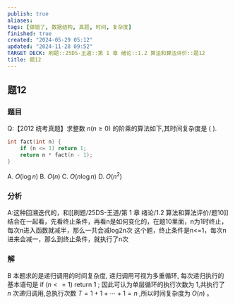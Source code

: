 ```yaml
---
publish: true
aliases: 
tags: [做错了, 数据结构, 真题, 时间, 复杂度]
finished: true
created: "2024-05-29 05:12"
updated: "2024-11-28 09:52"
TARGET DECK: 刷题::25DS-王道::第 1 章 绪论::1.2 算法和算法评价::题12
title: 题12
---
```

## 题12
### 题目
Q:【2012 统考真题】求整数 $n( {n \geq  0})$ 的阶乘的算法如下,其时间复杂度是 ( ).
```c
int fact(int n) {
    if (n <= 1) return 1;
    return n * fact(n - 1);
}
```
A. $O(\log n)$
B. $O(n)$
C. $O(n\log n)$
D. $O(n^2)$
### 分析
A:这种回溯迭代的，和[[刷题/25DS-王道/第 1 章 绪论/1.2 算法和算法评价/题10]]结合在一起看，先看终止条件，再看n是如何变化的，在题10里面，n为1时终止，每次n进入函数就减半，那么一共会减log2n次
这个题，终止条件是n<=1，每次n进来会减一，那么到终止条件，就执行了n次
### 解
B
本题求的是递归调用的时间复杂度, 递归调用可视为多重循环, 每次递归执行的基本语句是 if $( {n <  = 1})$ return $1$ ;
因此可认为单层循环的执行次数为 1,共执行了 $n$ 次递归调用,总执行次数 $T = 1 + 1 + \cdots  + 1 = n$ ,所以时间复杂度为 $O( n)$ 。

